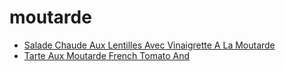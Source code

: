 # moutarde

 * [Salade Chaude Aux Lentilles Avec Vinaigrette A La Moutarde](index/s/salade-chaude-aux-lentilles-avec-vinaigrette-a-la-moutarde-10055.json)
 * [Tarte Aux Moutarde French Tomato And](index/t/tarte-aux-moutarde-french-tomato-and.json)
